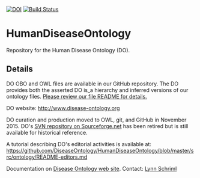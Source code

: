 <!-- badges: start -->
[![DOI](https://zenodo.org/badge/DOI/10.5281/zenodo.10030383.svg)](https://doi.org/10.5281/zenodo.10030383)
[![Build Status](https://github.com/DiseaseOntology/HumanDiseaseOntology/workflows/DOID%20CI/badge.svg)](https://github.com/DiseaseOntology/HumanDiseaseOntology/actions)
<!-- badges: end -->

# HumanDiseaseOntology
Repository for the Human Disease Ontology (DO).

## Details

DO OBO and OWL files are available in our GitHub repository. The DO provides both the asserted DO is_a hierarchy and inferred versions of our ontology files. [Please review our file README for details.](https://github.com/DiseaseOntology/HumanDiseaseOntology/blob/master/src/ontology/README_DO_Files)

DO website: http://www.disease-ontology.org

DO curation and production moved to OWL, git, and GitHub in November 2015. DO's [SVN repository on Sourceforge.net](https://sourceforge.net/projects/diseaseontology/) has been retired but is still available for historical reference.

A tutorial describing DO's editorial activities is available at:
https://github.com/DiseaseOntology/HumanDiseaseOntology/blob/master/src/ontology/README-editors.md

Documentation on [Disease Ontology web site](http://disease-ontology.org).
Contact: [Lynn Schriml](mailto:lynn.schriml@gmail.com)
